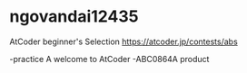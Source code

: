 # ngovandai12435

AtCoder beginner's Selection https://atcoder.jp/contests/abs

-practice A welcome to AtCoder
-ABC0864A product

